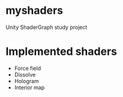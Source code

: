 # myshaders
Unity ShaderGraph study project

# Implemented shaders
- Force field
- Dissolve
- Hologram
- Interior map
